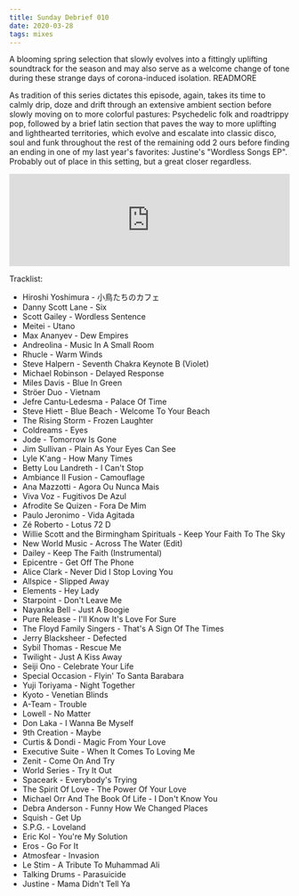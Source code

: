 ```yaml
---
title: Sunday Debrief 010
date: 2020-03-28
tags: mixes
---
```

A blooming spring selection that slowly evolves into a fittingly uplifting soundtrack for the season and may also serve as a welcome change of tone during these strange days of corona-induced isolation.
READMORE

As tradition of this series dictates this episode, again, takes its time to calmly drip, doze and drift through an extensive ambient section before slowly moving on to more colorful pastures: Psychedelic folk and roadtrippy pop, followed by a brief latin section that paves the way to more uplifting and lighthearted territories, which evolve and escalate into classic disco, soul and funk throughout the rest of the remaining odd 2 ours before finding an ending in one of my last year's favorites: Justine's "Wordless Songs EP". Probably out of place in this setting, but a great closer regardless.

<iframe width="100%" height="166" scrolling="no" frameborder="no" allow="autoplay" src="https://w.soundcloud.com/player/?url=https%3A//api.soundcloud.com/tracks/785233096&color=333&auto_play=false&hide_related=true&show_comments=true&show_user=true&show_reposts=false&show_teaser=false"></iframe>

Tracklist:

- Hiroshi Yoshimura - 小鳥たちのカフェ
- Danny Scott Lane - Six
- Scott Gailey - Wordless Sentence
- Meitei - Utano
- Max Ananyev - Dew Empires
- Andreolina - Music In A Small Room
- Rhucle - Warm Winds
- Steve Halpern - Seventh Chakra Keynote B (Violet)
- Michael Robinson - Delayed Response
- Miles Davis - Blue In Green
- Ströer Duo - Vietnam
- Jefre Cantu-Ledesma - Palace Of Time
- Steve Hiett - Blue Beach - Welcome To Your Beach
- The Rising Storm - Frozen Laughter
- Coldreams - Eyes
- Jode - Tomorrow Is Gone
- Jim Sullivan - Plain As Your Eyes Can See
- Lyle K'ang - How Many Times
- Betty Lou Landreth - I Can't Stop
- Ambiance II Fusion - Camouflage
- Ana Mazzotti - Agora Ou Nunca Mais
- Viva Voz - Fugitivos De Azul
- Afrodite Se Quizen - Fora De Mim
- Paulo Jeronimo - Vida Agitada
- Zé Roberto - Lotus 72 D
- Willie Scott and the Birmingham Spirituals - Keep Your Faith To The Sky
- New World Music - Across The Water (Edit)
- Dailey - Keep The Faith (Instrumental)
- Epicentre - Get Off The Phone
- Alice Clark - Never Did I Stop Loving You
- Allspice - Slipped Away
- Elements - Hey Lady
- Starpoint - Don't Leave Me
- Nayanka Bell - Just A Boogie
- Pure Release - I'll Know It's Love For Sure
- The Floyd Family Singers - That's A Sign Of The Times
- Jerry Blacksheer - Defected
- Sybil Thomas - Rescue Me
- Twilight - Just A Kiss Away
- Seiji Ono - Celebrate Your Life
- Special Occasion - Flyin' To Santa Barabara
- Yuji Toriyama - Night Together
- Kyoto - Venetian Blinds
- A-Team - Trouble
- Lowell - No Matter
- Don Laka - I Wanna Be Myself
- 9th Creation - Maybe
- Curtis & Dondi - Magic From Your Love
- Executive Suite - When It Comes To Loving Me
- Zenit - Come On And Try
- World Series - Try It Out
- Spaceark - Everybody's Trying
- The Spirit Of Love - The Power Of Your Love
- Michael Orr And The Book Of Life - I Don't Know You
- Debra Anderson - Funny How We Changed Places
- Squish - Get Up
- S.P.G. - Loveland
- Eric Kol - You're My Solution
- Eros - Go For It
- Atmosfear - Invasion
- Le Stim - A Tribute To Muhammad Ali
- Talking Drums - Parasuicide
- Justine - Mama Didn't Tell Ya